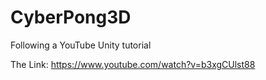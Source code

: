 # CyberPong3D
Following a YouTube Unity tutorial

The Link: https://www.youtube.com/watch?v=b3xgCUlst88
